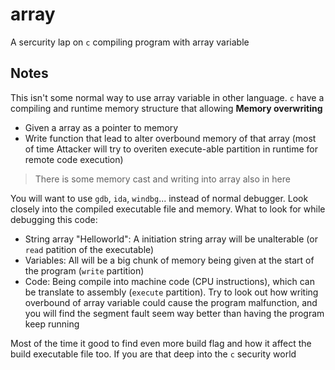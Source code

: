 # array

A sercurity lap on `c` compiling program with array variable

## Notes

This isn't some normal way to use array variable in other language. `c` have a compiling and runtime memory structure that allowing **Memory overwriting**
- Given a array as a pointer to memory
- Write function that lead to alter overbound memory of that array (most of time Attacker will try to overiten execute-able partition in runtime for remote code execution)

> There is some memory cast and writing into array also in here

You will want to use `gdb`, `ida`, `windbg`... instead of normal debugger. Look closely into the compiled executable file and memory. What to look for while debugging this code:
- String array "Helloworld": A initiation string array will be unalterable (or `read` patition of the executable)
- Variables: All will be a big chunk of memory being given at the start of the program (`write` partition)
- Code: Being compile into machine code (CPU instructions), which can be translate to assembly (`execute` partition). Try to look out how writing overbound of array variable could cause the program malfunction, and you will find the segment fault seem way better than having the program keep running

Most of the time it good to find even more build flag and how it affect the build executable file too. If you are that deep into the `c` security world
